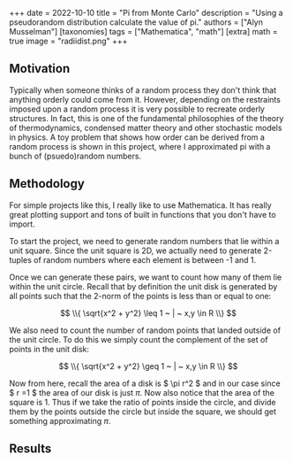 +++
date = 2022-10-10
title = "Pi from Monte Carlo"
description = "Using a pseudorandom distribution calculate the value of pi."
authors = ["Alyn Musselman"]
[taxonomies]
tags = ["Mathematica", "math"]
[extra]
math = true
image = "radiidist.png"
+++

## Motivation

Typically when someone thinks of a random process they don't think that anything orderly could come from it. However, depending on the restraints imposed upon a random process it is very possible to recreate orderly structures. In fact, this is one of the fundamental philosophies of the theory of thermodynamics, condensed matter theory and other stochastic models in physics. A toy problem that shows how order can be derived from a random process is shown in this project, where I approximated pi with a bunch of (psuedo)random numbers.

## Methodology

For simple projects like this, I really like to use Mathematica. It has really great plotting support and tons of built in functions that you don't have to import.

To start the project, we need to generate random numbers that lie within a unit square. Since the unit square is 2D, we actually need to generate 2-tuples of random numbers where each element is between -1 and 1.

Once we can generate these pairs, we want to count how many of them lie within the unit circle. Recall that by definition the unit disk is generated by all points such that the 2-norm of the points is less than or equal to one:

$$ \\{ \sqrt{x^2 + y^2} \leq 1 ~ | ~ x,y \in R \\} $$

We also need to count the number of random points that landed outside of the unit circle. To do this we simply count the complement of the set of points in the unit disk:

$$ \\{ \sqrt{x^2 + y^2} \geq 1 ~ | ~ x,y \in R \\} $$

Now from here, recall the area of a disk is $ \pi r^2 $ and in our case since $ r =1 $ the area of our disk is just $\pi$. Now also notice that the area of the square is 1. Thus if we take the ratio of points inside the circle, and divide them by the points outside the circle but inside the square, we should get something approximating $\pi$.

## Results